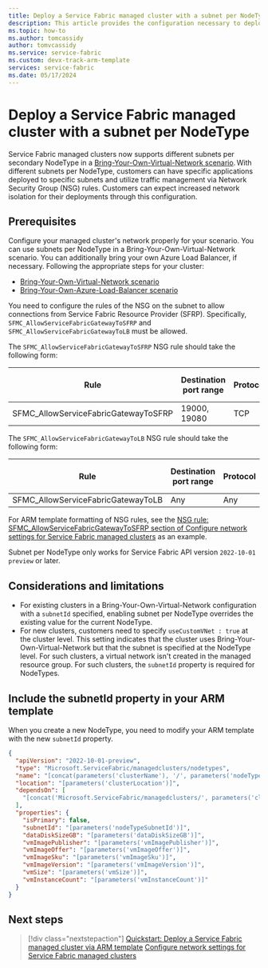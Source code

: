```yaml
---
title: Deploy a Service Fabric managed cluster with a subnet per NodeType
description: This article provides the configuration necessary to deploy a Service Fabric managed cluster with different subnets per secondary NodeType.
ms.topic: how-to
ms.author: tomcassidy
author: tomvcassidy
ms.service: service-fabric
ms.custom: devx-track-arm-template
services: service-fabric
ms.date: 05/17/2024
---
```


# Deploy a Service Fabric managed cluster with a subnet per NodeType

Service Fabric managed clusters now supports different subnets per secondary NodeType in a [Bring-Your-Own-Virtual-Network scenario](how-to-managed-cluster-networking.md#bring-your-own-virtual-network). With different subnets per NodeType, customers can have specific applications deployed to specific subnets and utilize traffic management via Network Security Group (NSG) rules. Customers can expect increased network isolation for their deployments through this configuration.

## Prerequisites

Configure your managed cluster's network properly for your scenario. You can use subnets per NodeType in a Bring-Your-Own-Virtual-Network scenario. You can additionally bring your own Azure Load Balancer, if necessary. Following the appropriate steps for your cluster:
* [Bring-Your-Own-Virtual-Network scenario](how-to-managed-cluster-networking.md#bring-your-own-virtual-network)
* [Bring-Your-Own-Azure-Load-Balancer scenario](how-to-managed-cluster-networking.md#bring-your-own-azure-load-balancer)

You need to configure the rules of the NSG on the subnet to allow connections from Service Fabric Resource Provider (SFRP). Specifically, `SFMC_AllowServiceFabricGatewayToSFRP` and `SFMC_AllowServiceFabricGatewayToLB` must be allowed.

The `SFMC_AllowServiceFabricGatewayToSFRP` NSG rule should take the following form:

| Rule | Destination port range | Protocol | Source address prefix | Destination address prefix | Access |
| - | - | - | - | - | - |
| SFMC_AllowServiceFabricGatewayToSFRP | 19000, 19080 | TCP | ServiceFabric | VirtualNetwork | Allow |

The `SFMC_AllowServiceFabricGatewayToLB` NSG rule should take the following form:

| Rule | Destination port range | Protocol | Source address prefix | Destination address prefix | Access |
| - | - | - | - | - | - |
| SFMC_AllowServiceFabricGatewayToLB | Any | Any | AzureLoadBalancer | VirtualNetwork | Allow |

For ARM template formatting of NSG rules, see the [NSG rule: SFMC_AllowServiceFabricGatewayToSFRP section of Configure network settings for Service Fabric managed clusters](how-to-managed-cluster-networking.md#nsg-rule-sfmc_allowservicefabricgatewaytosfrp) as an example.

Subnet per NodeType only works for Service Fabric API version `2022-10-01 preview` or later.

## Considerations and limitations

* For existing clusters in a Bring-Your-Own-Virtual-Network configuration with a `subnetId` specified, enabling subnet per NodeType overrides the existing value for the current NodeType.
* For new clusters, customers need to specify `useCustomVNet : true` at the cluster level. This setting indicates that the cluster uses Bring-Your-Own-Virtual-Network but that the subnet is specified at the NodeType level. For such clusters, a virtual network isn't created in the managed resource group. For such clusters, the `subnetId` property is required for NodeTypes.

## Include the subnetId property in your ARM template

When you create a new NodeType, you need to modify your ARM template with the new `subnetId` property.

```json
{
  "apiVersion": "2022-10-01-preview",
  "type": "Microsoft.ServiceFabric/managedclusters/nodetypes",
  "name": "[concat(parameters('clusterName'), '/', parameters('nodeTypeName'))]",
  "location": "[parameters('clusterLocation')]",
  "dependsOn": [
    "[concat('Microsoft.ServiceFabric/managedclusters/', parameters('clusterName'))]"
  ],
  "properties": {
    "isPrimary": false,
    "subnetId": "[parameters('nodeTypeSubnetId')]",
    "dataDiskSizeGB": "[parameters('dataDiskSizeGB')]",
    "vmImagePublisher": "[parameters('vmImagePublisher')]",
    "vmImageOffer": "[parameters('vmImageOffer')]",
    "vmImageSku": "[parameters('vmImageSku')]",
    "vmImageVersion": "[parameters('vmImageVersion')]",
    "vmSize": "[parameters('vmSize')]",
    "vmInstanceCount": "[parameters('vmInstanceCount')]"
  }
}
```

## Next steps

> [!div class="nextstepaction"]
> [Quickstart: Deploy a Service Fabric managed cluster via ARM template](quickstart-managed-cluster-template.md)
> [Configure network settings for Service Fabric managed clusters](how-to-managed-cluster-networking.md)
